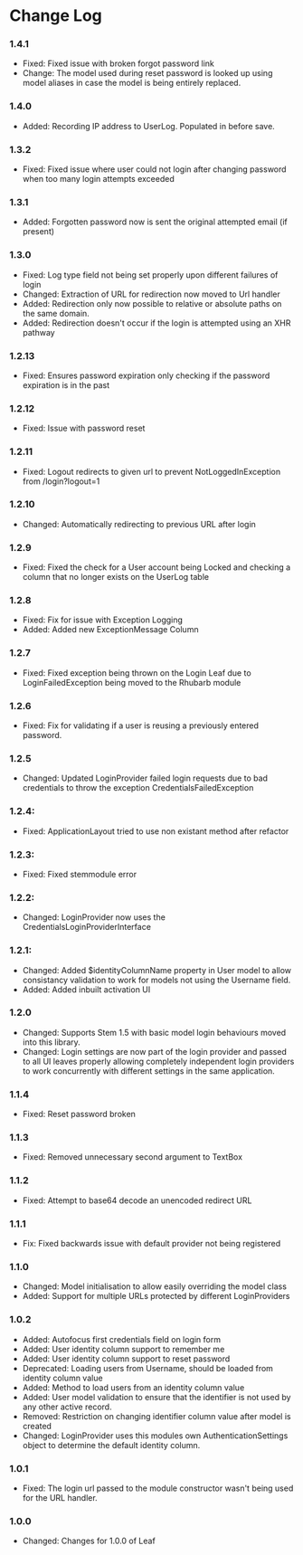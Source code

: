 # Change Log

### 1.4.1

* Fixed:        Fixed issue with broken forgot password link
* Change:	      The model used during reset password is looked up using model aliases in case
		            the model is being entirely replaced.

### 1.4.0

* Added:        Recording IP address to UserLog. Populated in before save.

### 1.3.2

* Fixed:        Fixed issue where user could not login after changing password when too many login attempts exceeded

### 1.3.1

* Added:        Forgotten password now is sent the original attempted email (if present)

### 1.3.0

* Fixed:        Log type field not being set properly upon different failures of login
* Changed:      Extraction of URL for redirection now moved to Url handler 
* Added:        Redirection only now possible to relative or absolute paths on the same domain.
* Added:        Redirection doesn't occur if the login is attempted using an XHR pathway 

### 1.2.13

* Fixed:	    Ensures password expiration only checking if the password expiration is in the past

### 1.2.12

* Fixed:	    Issue with password reset

### 1.2.11

* Fixed:        Logout redirects to given url to prevent NotLoggedInException from /login?logout=1

### 1.2.10

* Changed:      Automatically redirecting to previous URL after login 

### 1.2.9

* Fixed:        Fixed the check for a User account being Locked and checking a column that no longer exists on the UserLog table

### 1.2.8

* Fixed:        Fix for issue with Exception Logging
* Added:        Added new ExceptionMessage Column

### 1.2.7

* Fixed:        Fixed exception being thrown on the Login Leaf due to LoginFailedException being moved to the Rhubarb module

### 1.2.6

* Fixed:        Fix for validating if a user is reusing a previously entered password.

### 1.2.5

* Changed:      Updated LoginProvider failed login requests due to bad credentials to throw the exception CredentialsFailedException

### 1.2.4:

* Fixed:	ApplicationLayout tried to use non existant method after refactor

### 1.2.3:

* Fixed:        Fixed stemmodule error

### 1.2.2:

* Changed:      LoginProvider now uses the CredentialsLoginProviderInterface 

### 1.2.1:

* Changed:	    Added $identityColumnName property in User model to allow consistancy validation
		        to work for models not using the Username field.
* Added:        Added inbuilt activation UI

### 1.2.0

* Changed:      Supports Stem 1.5 with basic model login behaviours moved into this library.
* Changed:      Login settings are now part of the login provider and passed to all UI leaves
                properly allowing completely independent login providers to work concurrently
                with different settings in the same application.

### 1.1.4

* Fixed:	    Reset password broken	

### 1.1.3

* Fixed:	    Removed unnecessary second argument to TextBox

### 1.1.2

* Fixed:        Attempt to base64 decode an unencoded redirect URL

### 1.1.1

* Fix:		    Fixed backwards issue with default provider not being registered

### 1.1.0

* Changed:      Model initialisation to allow easily overriding the model class
* Added:        Support for multiple URLs protected by different LoginProviders

### 1.0.2

* Added:        Autofocus first credentials field on login form
* Added:        User identity column support to remember me
* Added:        User identity column support to reset password 
* Deprecated:   Loading users from Username, should be loaded from identity column value
* Added:        Method to load users from an identity column value
* Added:        User model validation to ensure that the identifier is not used by any other active record.
* Removed:      Restriction on changing identifier column value after model is created
* Changed:      LoginProvider uses this modules own AuthenticationSettings object to determine the default identity column.

### 1.0.1

* Fixed:		The login url passed to the module constructor wasn't being used for the URL handler.

### 1.0.0

* Changed:      Changes for 1.0.0 of Leaf
